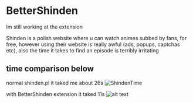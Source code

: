 # BetterShinden

Im still working at the extension

Shinden is a polish website where u can watch animes subbed by fans, for free, however using their website is really awful (ads, popups, captchas etc), also the time it takes to find an episode is terribly irritating

## time comparison below

normal shinden.pl
it taked me about 26s
![ShindenTime](https://media.discordapp.net/attachments/1068518072769589370/1114284828876091553/ShindenTime.gif?width=810&height=425)

with BetterShinden extension
it taked 11s
![alt text](https://media.discordapp.net/attachments/1068518072769589370/1114284829383598150/BetterShindenTime.gif?width=810&height=475)
